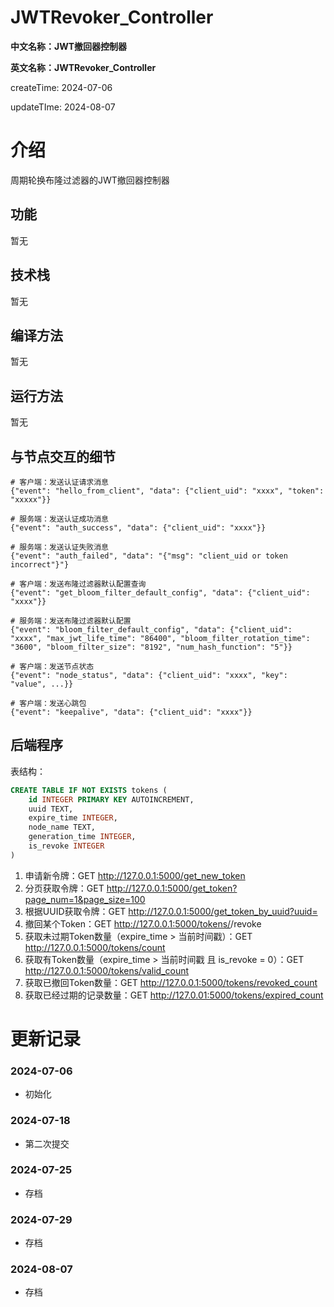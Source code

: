 # JWTRevoker_Controller

**中文名称：JWT撤回器控制器**

**英文名称：JWTRevoker_Controller**

createTime: 2024-07-06

updateTIme: 2024-08-07

# 介绍

周期轮换布隆过滤器的JWT撤回器控制器

## 功能

暂无

## 技术栈

暂无

## 编译方法

暂无

## 运行方法

暂无

## 与节点交互的细节

```
# 客户端：发送认证请求消息
{"event": "hello_from_client", "data": {"client_uid": "xxxx", "token": "xxxxx"}}

# 服务端：发送认证成功消息
{"event": "auth_success", "data": {"client_uid": "xxxx"}}

# 服务端：发送认证失败消息
{"event": "auth_failed", "data": "{"msg": "client_uid or token incorrect"}"}

# 客户端：发送布隆过滤器默认配置查询
{"event": "get_bloom_filter_default_config", "data": {"client_uid": "xxxx"}}

# 服务端：发送布隆过滤器默认配置
{"event": "bloom_filter_default_config", "data": {"client_uid": "xxxx", "max_jwt_life_time": "86400", "bloom_filter_rotation_time": "3600", "bloom_filter_size": "8192", "num_hash_function": "5"}}

# 客户端：发送节点状态
{"event": "node_status", "data": {"client_uid": "xxxx", "key": "value", ...}}

# 客户端：发送心跳包
{"event": "keepalive", "data": {"client_uid": "xxxx"}}

```

## 后端程序

表结构：

```SQL
CREATE TABLE IF NOT EXISTS tokens (
    id INTEGER PRIMARY KEY AUTOINCREMENT,
    uuid TEXT,
    expire_time INTEGER,
    node_name TEXT,
    generation_time INTEGER,
    is_revoke INTEGER
)
```

1. 申请新令牌：GET http://127.0.0.1:5000/get_new_token
2. 分页获取令牌：GET http://127.0.0.1:5000/get_token?page_num=1&page_size=100
3. 根据UUID获取令牌：GET http://127.0.0.1:5000/get_token_by_uuid?uuid=<your-uuid>
4. 撤回某个Token：GET http://127.0.0.1:5000/tokens/<uuid>/revoke
5. 获取未过期Token数量（expire_time > 当前时间戳）：GET http://127.0.0.1:5000/tokens/count
6. 获取有Token数量（expire_time > 当前时间戳 且 is_revoke = 0）：GET http://127.0.0.1:5000/tokens/valid_count
7. 获取已撤回Token数量：GET http://127.0.0.1:5000/tokens/revoked_count
8. 获取已经过期的记录数量：GET http://127.0.01:5000/tokens/expired_count


# 更新记录

### 2024-07-06

- 初始化

### 2024-07-18

- 第二次提交

### 2024-07-25

- 存档

### 2024-07-29

- 存档

### 2024-08-07

- 存档